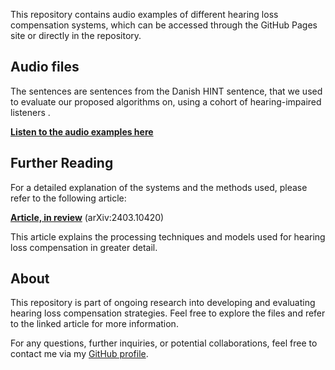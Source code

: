 This repository contains audio examples of different hearing loss compensation systems, which can be accessed through the GitHub Pages site or directly in the repository.

## Audio files

The sentences are sentences from the Danish HINT sentence, that we used to evaluate our proposed algorithms on, using a cohort of hearing-impaired listeners .

[**Listen to the audio examples here**](https://p-leer.github.io/DNN-HLC_sounds/)

## Further Reading

For a detailed explanation of the systems and the methods used, please refer to the following article:

[**Article, in review**](https://arxiv.org/abs/2403.10420) (arXiv:2403.10420)

This article explains the processing techniques and models used for hearing loss compensation in greater detail.

## About

This repository is part of ongoing research into developing and evaluating hearing loss compensation strategies. Feel free to explore the files and refer to the linked article for more information.

For any questions, further inquiries, or potential collaborations, feel free to contact me via my [GitHub profile](https://github.com/P-Leer).




